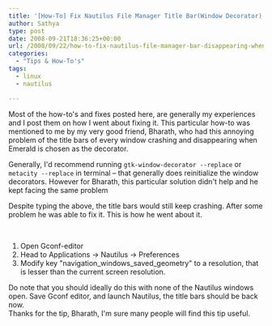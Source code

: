 ```yaml
---
title: '[How-To] Fix Nautilus File Manager Title Bar(Window Decorator) disappearing when Emerald is enabled'
author: Sathya
type: post
date: 2008-09-21T18:36:25+00:00
url: /2008/09/22/how-to-fix-nautilus-file-manager-bar-disappearing-when-emerald-is-enabled/
categories:
  - "Tips & How-To's"
tags:
  - linux
  - nautilus

---
```

Most of the how-to's and fixes posted here, are generally my experiences and I post them on how I went about fixing it. This particular how-to was mentioned to me by my very good friend, Bharath, who had this annoying problem of the title bars of every window crashing and disappearing when Emerald is chosen as the decorator.

Generally, I'd recommend running `gtk-window-decorator --replace` or `metacity --replace` in terminal &#8211; that generally does reinitialize the window decorators. However for Bharath, this particular solution didn't help and he kept facing the same problem

<!--more-->

Despite typing the above, the title bars would still keep crashing. After some problem he was able to fix it. This is how he went about it.

 

  1. Open Gconf-editor
  2. Head to Applications -> Nautilus -> Preferences
  3. Modify key "navigation\_windows\_saved_geometry" to a resolution, that is lesser than the current screen resolution.

<div>
  Do note that you should ideally do this with none of the Nautilus windows open. Save Gconf editor, and launch Nautilus, the title bars should be back now.
</div>

<div>
  Thanks for the tip, Bharath, I'm sure many people will find this tip useful.
</div>
